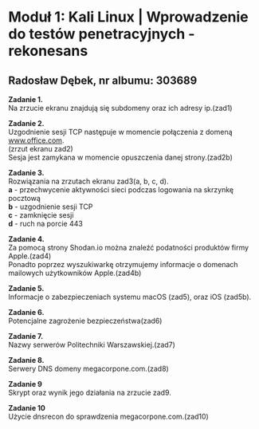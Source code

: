 # Moduł 1: Kali Linux | Wprowadzenie do testów penetracyjnych - rekonesans

## Radosław Dębek, nr albumu: 303689

**Zadanie 1.**  
Na zrzucie ekranu znajdują się subdomeny oraz ich adresy ip.(zad1)
  
**Zadanie 2.**  
Uzgodnienie sesji TCP następuje w momencie połączenia z domeną www.office.com.  
(zrzut ekranu zad2)  
Sesja jest zamykana w momencie opuszczenia danej strony.(zad2b)

**Zadanie 3.**  
Rozwiązania na zrzutach ekranu zad3(a, b, c, d).  
**a** - przechwycenie aktywności sieci podczas logowania na skrzynkę pocztową  
**b** - uzgodnienie sesji TCP  
**c** - zamknięcie sesji  
**d** - ruch na porcie 443

**Zadanie 4.**  
Za pomocą strony Shodan.io można znaleźć podatności produktów firmy Apple.(zad4)  
Ponadto poprzez wyszukiwarkę otrzymujemy informacje o domenach mailowych użytkowników Apple.(zad4b)

**Zadanie 5.**  
Informacje o zabezpieczeniach systemu macOS (zad5), oraz iOS (zad5b).

**Zadanie 6.**  
Potencjalne zagrożenie bezpieczeństwa(zad6)

**Zadanie 7.**  
Nazwy serwerów Politechniki Warszawskiej.(zad7)

**Zadanie 8.**  
Serwery DNS domeny megacorpone.com.(zad8)

**Zadanie 9**  
Skrypt oraz wynik jego działania na zrzucie zad9.

**Zadanie 10**  
Użycie dnsrecon do sprawdzenia megacorpone.com.(zad10)  






